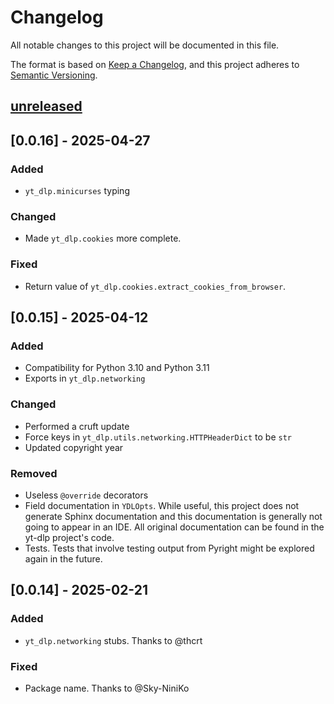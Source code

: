 <!-- markdownlint-configure-file {"MD024": { "siblings_only": true } } -->

# Changelog

All notable changes to this project will be documented in this file.

The format is based on [Keep a Changelog](https://keepachangelog.com/en/1.0.0/),
and this project adheres to
[Semantic Versioning](https://semver.org/spec/v2.0.0.html).

## [unreleased]

## [0.0.16] - 2025-04-27

### Added

- `yt_dlp.minicurses` typing

### Changed

- Made `yt_dlp.cookies` more complete.

### Fixed

- Return value of `yt_dlp.cookies.extract_cookies_from_browser`.

## [0.0.15] - 2025-04-12

### Added

- Compatibility for Python 3.10 and Python 3.11
- Exports in `yt_dlp.networking`

### Changed

- Performed a cruft update
- Force keys in `yt_dlp.utils.networking.HTTPHeaderDict` to be `str`
- Updated copyright year

### Removed

- Useless `@override` decorators
- Field documentation in `YDLOpts`. While useful, this project does not generate Sphinx
  documentation and this documentation is generally not going to appear in an IDE. All original
  documentation can be found in the yt-dlp project's code.
- Tests. Tests that involve testing output from Pyright might be explored again in the future.

## [0.0.14] - 2025-02-21

### Added

- `yt_dlp.networking` stubs. Thanks to @thcrt

### Fixed

- Package name. Thanks to @Sky-NiniKo

[unreleased]: https://github.com/Tatsh/yt-dlp-types/compare/v0.0.16...HEAD
